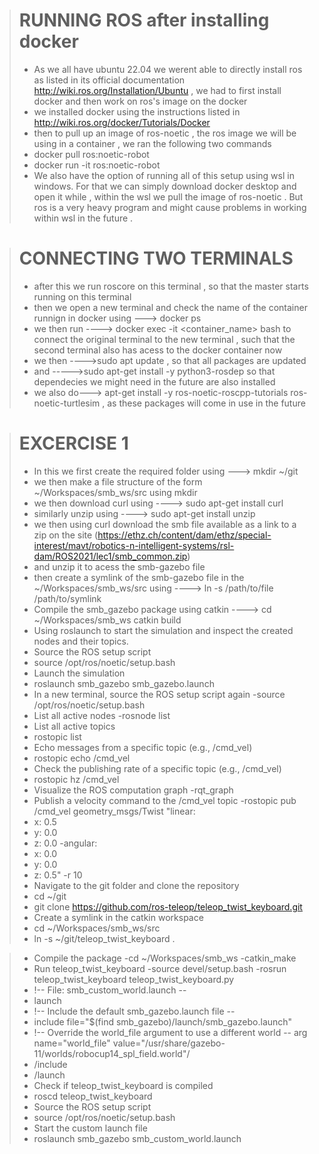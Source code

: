 ># RUNNING ROS after installing docker 
>
> - As we all have ubuntu 22.04 we werent able to directly install ros as listed in its official documentation http://wiki.ros.org/Installation/Ubuntu  , we had to first install docker and then work on ros's image on the docker 
> - we installed docker using the instructions listed in http://wiki.ros.org/docker/Tutorials/Docker
> - then to pull up an image of ros-noetic , the ros image we will be using in a container , we ran the following two commands 
> - docker pull ros:noetic-robot
> - docker run -it ros:noetic-robot
> - We also have the option of running all of this setup using wsl in windows. For that we can simply download docker desktop and open it while , within the wsl we pull the image of ros-noetic . But ros is a very heavy program and might cause problems in working within wsl in the future . 

># CONNECTING TWO TERMINALS 
> - after this we run roscore on this terminal , so that the master starts running on this terminal 
> - then we open a new terminal and check the name of the container runnign in docker using ---> docker ps 
> - we then run ----> docker exec -it <container_name> bash to connect the original terminal to the new terminal , such that the second terminal also has acess to the docker container now 
> - we then ---->sudo apt update , so that all packages are updated 
> - and ----->sudo apt-get install -y python3-rosdep so that dependecies we might need in the future are also installed 
> - we also do---> apt-get install -y ros-noetic-roscpp-tutorials ros-noetic-turtlesim , as these packages will come in use in the future

># EXCERCISE 1 
> - In this we first create the required folder using ---> mkdir ~/git
> - we then make a file structure of the form ~/Workspaces/smb_ws/src using mkdir
> - we then download curl using ----> sudo apt-get install curl
> - similarly unzip using ----> sudo apt-get install unzip
> - we then using curl download the smb file available as a link to a zip on the site (https://ethz.ch/content/dam/ethz/special-interest/mavt/robotics-n-intelligent-systems/rsl-dam/ROS2021/lec1/smb_common.zip)
> - and unzip it to acess the smb-gazebo file 
> - then create a symlink of the smb-gazebo file in the ~/Workspaces/smb_ws/src using ---->  ln -s /path/to/file /path/to/symlink
> - Compile the smb_gazebo package using catkin ----> 
cd ~/Workspaces/smb_ws
catkin build
> - Using roslaunch to start the simulation and inspect the created nodes and their topics.
> - Source the ROS setup script
> - source /opt/ros/noetic/setup.bash
> -  Launch the simulation
> - roslaunch smb_gazebo smb_gazebo.launch
> - In a new terminal, source the ROS setup script again
> -source /opt/ros/noetic/setup.bash
> -    List all active nodes 
> -rosnode list
> -   List all active topics
> - rostopic list
> -    Echo messages from a specific topic (e.g., /cmd_vel)
> - rostopic echo /cmd_vel
> -    Check the publishing rate of a specific topic (e.g., /cmd_vel)
> - rostopic hz /cmd_vel
> -    Visualize the ROS computation graph
> -rqt_graph
> - Publish a velocity command to the /cmd_vel topic
> -rostopic pub /cmd_vel geometry_msgs/Twist "linear:
> - x: 0.5
> -  y: 0.0
> -  z: 0.0
> -angular:
> -  x: 0.0
> -  y: 0.0
> -  z: 0.5" -r 10
> -  Navigate to the git folder and clone the repository
> - cd ~/git
> - git clone https://github.com/ros-teleop/teleop_twist_keyboard.git
> -  Create a symlink in the catkin workspace
> - cd ~/Workspaces/smb_ws/src
> - ln -s ~/git/teleop_twist_keyboard .

> -   Compile the package
> -cd ~/Workspaces/smb_ws
> -catkin_make
> -   Run teleop_twist_keyboard
> -source devel/setup.bash
> -rosrun teleop_twist_keyboard teleop_twist_keyboard.py
> - !-- File: smb_custom_world.launch --
> - launch
> -  !-- Include the default smb_gazebo.launch file --
> -  include file="$(find smb_gazebo)/launch/smb_gazebo.launch"
> - !-- Override the world_file argument to use a different world --
>   arg name="world_file" value="/usr/share/gazebo-11/worlds/robocup14_spl_field.world"/
> -  /include
> - /launch
> - Check if teleop_twist_keyboard is compiled
> - roscd teleop_twist_keyboard
> - Source the ROS setup script
> - source /opt/ros/noetic/setup.bash
> -    Start the custom launch file
> - roslaunch smb_gazebo smb_custom_world.launch





